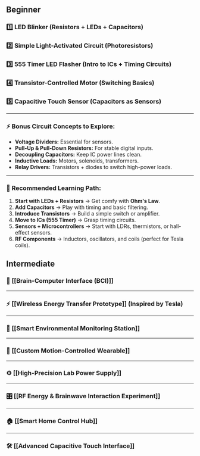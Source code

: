 
## Beginner

### 1️⃣ **LED Blinker (Resistors + LEDs + Capacitors)**

### 2️⃣ **Simple Light-Activated Circuit (Photoresistors)**

### 3️⃣ **555 Timer LED Flasher (Intro to ICs + Timing Circuits)**

### 4️⃣ **Transistor-Controlled Motor (Switching Basics)**

### 5️⃣ **Capacitive Touch Sensor (Capacitors as Sensors)**


---

### ⚡️ **Bonus Circuit Concepts to Explore:**

- **Voltage Dividers:** Essential for sensors.
- **Pull-Up & Pull-Down Resistors:** For stable digital inputs.
- **Decoupling Capacitors:** Keep IC power lines clean.
- **Inductive Loads:** Motors, solenoids, transformers.
- **Relay Drivers:** Transistors + diodes to switch high-power loads.

---

### 🎯 **Recommended Learning Path:**

1. **Start with LEDs + Resistors** → Get comfy with **Ohm's Law**.
2. **Add Capacitors** → Play with timing and basic filtering.
3. **Introduce Transistors** → Build a simple switch or amplifier.
4. **Move to ICs (555 Timer)** → Grasp timing circuits.
5. **Sensors + Microcontrollers** → Start with LDRs, thermistors, or hall-effect sensors.
6. **RF Components** → Inductors, oscillators, and coils (perfect for Tesla coils).


## Intermediate

### 🧠 **[[Brain-Computer Interface (BCI)]]**


---

### ⚡ **[[Wireless Energy Transfer Prototype]]** (Inspired by Tesla)


---

### 🌱 **[[Smart Environmental Monitoring Station]]**

---

### 🚀 **[[Custom Motion-Controlled Wearable]]**


---

### ⚙️ **[[High-Precision Lab Power Supply]]**



---

### 🎛️ **[[RF Energy & Brainwave Interaction Experiment]]**


---

### 🏠 **[[Smart Home Control Hub]]**


---

### 🛠️ **[[Advanced Capacitive Touch Interface]]**

